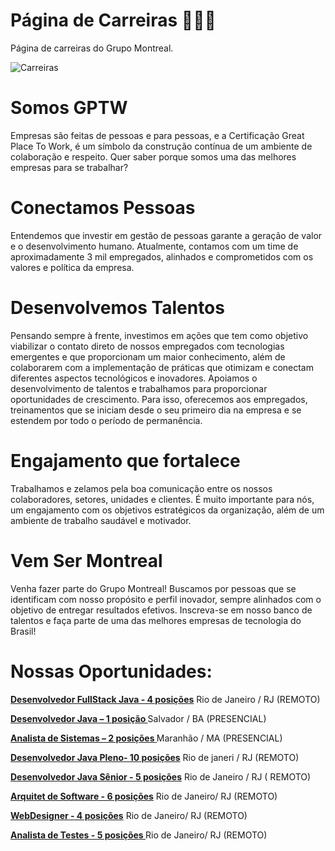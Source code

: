 # Página de Carreiras 👨🏽‍💻
Página de carreiras do Grupo Montreal.

![Carreiras](/images/CARREIRAS%20I.jpg)

# **Somos GPTW**
Empresas são feitas de pessoas e para pessoas, e a Certificação Great Place To Work, é um símbolo da construção contínua de um ambiente de colaboração e respeito. Quer saber porque somos uma das melhores empresas para se trabalhar?

# **Conectamos Pessoas**
Entendemos que investir em gestão de pessoas garante a geração de valor e o desenvolvimento humano. Atualmente, contamos com um time de aproximadamente 3 mil empregados, alinhados e comprometidos com os valores e política da empresa.

# **Desenvolvemos Talentos**
Pensando sempre à frente, investimos em ações que tem como objetivo viabilizar o contato direto de nossos empregados com tecnologias emergentes e que proporcionam um maior conhecimento, além de colaborarem com a implementação de práticas que otimizam e conectam diferentes aspectos tecnológicos e inovadores.
Apoiamos o desenvolvimento de talentos e trabalhamos para proporcionar oportunidades de crescimento. Para isso, oferecemos aos empregados, treinamentos que se iniciam desde o seu primeiro dia na empresa e se estendem por todo o período de permanência.

# **Engajamento que fortalece**
Trabalhamos e zelamos pela boa comunicação entre os nossos colaboradores, setores, unidades e clientes. É muito importante para nós, um engajamento com os objetivos estratégicos da organização, além de um ambiente de trabalho saudável e motivador.

# **Vem Ser Montreal**
Venha fazer parte do Grupo Montreal! Buscamos por pessoas que se identificam com nosso propósito e perfil inovador, sempre alinhados com o objetivo de entregar resultados efetivos.
Inscreva-se em nosso banco de talentos e faça parte de uma das melhores empresas de tecnologia do Brasil!

# **Nossas Oportunidades:**

**[Desenvolvedor FullStack Java - 4 posições](https://www.linkedin.com/jobs/search/?currentJobId=2869595803&keywords=montreal%20oficial)** Rio de Janeiro / RJ (REMOTO)

**[Desenvolvedor Java – 1 posição ](https://www.linkedin.com/jobs/search/?f_TPR=r86400&keywords=montreal%20oficial)** Salvador / BA (PRESENCIAL)

**[Analista de Sistemas – 2 posições ](https://www.linkedin.com/jobs/search/?currentJobId=2865602115&f_TPR=r604800&keywords=montreal%20oficial)** Maranhão / MA (PRESENCIAL)

**[Desenvolvedor Java Pleno- 10 posições](https://curriculo.montreal.com.br/FrameHtml/RM/Rhu-BancoTalentos/#/RM/Rhu-BancoTalentos/painelVagas/lista)** Rio de janeri  / RJ (REMOTO)

**[Desenvolvedor Java Sênior - 5 posições](https://curriculo.montreal.com.br/FrameHtml/RM/Rhu-BancoTalentos/#/RM/Rhu-BancoTalentos/painelVagas/lista)** Rio de Janeiro / RJ  ( REMOTO)

**[Arquitet  de  Software - 6 posições](https://curriculo.montreal.com.br/FrameHtml/RM/Rhu-BancoTalentos/#/RM/Rhu-BancoTalentos/painelVagas/lista)** Rio de Janeiro/ RJ (REMOTO)

**[WebDesigner - 4 posições](https://curriculo.montreal.com.br/FrameHtml/RM/Rhu-BancoTalentos/#/RM/Rhu-BancoTalentos/painelVagas/lista)** Rio de Janeiro/ RJ (REMOTO)

**[Analista de Testes - 5 posições ](urriculo.montreal.com.br/FrameHtml/RM/Rhu-BancoTalentos/#/RM/Rhu-BancoTalentos/painelVagas/detalhesVaga/questionarios?codColigada=1&codSelecao=427&codVaga=1)** Rio de Janeiro/ RJ (REMOTO)


